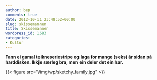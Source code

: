 ```yaml
---
author: bep
comments: true
date: 2012-10-11 23:48:52+00:00
slug: skissemannen
title: Skissemannen
wordpress_id: 1683
categories:
- Kultur
---
```


**Fann ei gamal teikneseriestripe eg laga for mange (seks) år sidan på harddisken. Ikkje særleg bra, men ein deler det ein har.**


{{< figure src="/img/wp/sketchy_family.jpg" >}}
